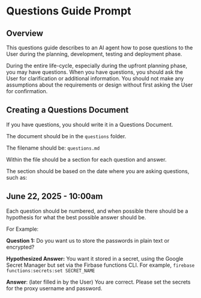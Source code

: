 # Questions Guide Prompt


## Overview
This questions guide describes to an AI agent how to pose questions to the User during the planning, development, testing and deployment phase.

During the entire life-cycle, especially during the upfront planning phase, you may have questions.  When you have questions, you should ask the User for clarification or additional information.  You should not make any assumptions about the requirements or design without first asking the User for confirmation.

## Creating a Questions Document
If you have questions, you should write it in a Questions Document.

The document should be in the `questions` folder.

The filename should be: `questions.md`

Within the file should be a section for each question and answer.

The section should be based on the date where you are asking questions, such as: 

## June 22, 2025 - 10:00am

Each question should be numbered, and when possible there should be a hypothesis for what the best possible answer should be.

For Example:

**Question 1:** Do you want us to store the passwords in plain text or encrypted?

**Hypothesized Answer:** You want it stored in a secret, using the Google Secret Manager but set via the Firbase functions CLI.  For example, `firebase functions:secrets:set SECRET_NAME`

**Answer**: (later filled in by the User) You are correct.  Please set the secrets for the proxy username and password.




